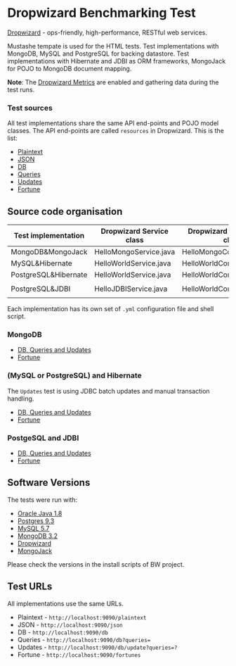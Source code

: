 # Dropwizard Benchmarking Test

[Dropwizard](http://dropwizard.io/) - ops-friendly, high-performance, RESTful web services.

Mustashe tempate is used for the HTML tests.
Test implementations with MongoDB, MySQL and PostgreSQL for backing datastore.
Test implementations with Hibernate and JDBI as ORM frameworks, MongoJack for POJO to MongoDB document mapping.

**Note**: The [Dropwizard Metrics](http://metrics.dropwizard.io/) are enabled and gathering data during the test runs.

### Test sources

All test implementations share the same API end-points and POJO model classes. The API end-points are called `resources` in Dropwizard. This is the list:

 * [Plaintext](src/main/java/com/example/helloworld/resources/TextResource.java)
 * [JSON](src/main/java/com/example/helloworld/resources/JsonResource.java)
 * [DB](src/main/java/com/example/helloworld/resources/WorldResource.java)
 * [Queries](src/main/java/com/example/helloworld/resources/WorldResource.java)
 * [Updates](src/main/java/com/example/helloworld/resources/WorldResource.java)
 * [Fortune](src/main/java/com/example/helloworld/resources/FortuneResource.java)

## Source code organisation

| Test implementation | Dropwizard Service class | Dropwizard Configuration class| Maven profile |
| --- | --- | --- | --- |
| MongoDB&MongoJack | HelloMongoService.java | HelloMongoConfiguration.java | `-P mongo` |
| MySQL&Hibernate | HelloWorldService.java | HelloWorldConfiguration.java | `-P mysql` |
| PostgreSQL&Hibernate | HelloWorldService.java | HelloWorldConfiguration.java | `-P postgres` |
| PostgreSQL&JDBI | HelloJDBIService.java | HelloWorldConfiguration.java | `-P postgres,jdbi` |

Each implementation has its own set of `.yml` configuration file and shell script.

### MongoDB

 * [DB, Queries and Updates](src/main/java/com/example/helloworld/db/mongo/WorldMongoImpl.java)
 * [Fortune](src/main/java/com/example/helloworld/db/mongo/FortuneMongoImpl.java)

### (MySQL or PostgreSQL) and Hibernate

The `Updates` test is using JDBC batch updates and manual transaction handling.

 * [DB, Queries and Updates](src/main/java/com/example/helloworld/db/hibernate/WorldHibernateImpl.java)
 * [Fortune](src/main/java/com/example/helloworld/db/hibernate/FortuneHibernateImpl.java)

### PostgeSQL and JDBI

 * [DB, Queries and Updates](src/main/java/com/example/helloworld/db/jdbi/WorldRepository.java)
 * [Fortune](src/main/java/com/example/helloworld/db/jdbi/FortuneJDBIImpl.java)

## Software Versions

The tests were run with:

 * [Oracle Java 1.8](https://www.oracle.com/java/)
 * [Postgres 9.3](http://www.postgresql.org/)
 * [MySQL 5.7](http://www.mysql.com/)
 * [MongoDB 3.2](http://www.mongodb.com/)
 * [Dropwizard](http://dropwizard.io/)
 * [MongoJack](http://mongojack.org/)

Please check the versions in the install scripts of BW project.

## Test URLs

All implementations use the same URLs.

 * Plaintext - `http://localhost:9090/plaintext`
 * JSON - `http://localhost:9090/json`
 * DB - `http://localhost:9090/db`
 * Queries - `http://localhost:9090/db?queries=`
 * Updates - `http://localhost:9090/db/update?queries=?`
 * Fortune - `http://localhost:9090/fortunes`

